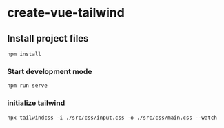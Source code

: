 # create-vue-tailwind

## Install project files

```
npm install
```

### Start development mode

```
npm run serve
```

### initialize tailwind

```
npx tailwindcss -i ./src/css/input.css -o ./src/css/main.css --watch
```
